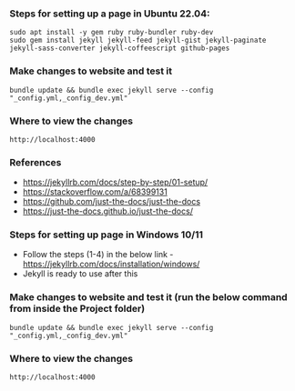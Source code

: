 ### Steps for setting up a page in Ubuntu 22.04:
```
sudo apt install -y gem ruby ruby-bundler ruby-dev
sudo gem install jekyll jekyll-feed jekyll-gist jekyll-paginate jekyll-sass-converter jekyll-coffeescript github-pages
```

### Make changes to website and test it
```
bundle update && bundle exec jekyll serve --config "_config.yml,_config_dev.yml"
```

### Where to view the changes
```
http://localhost:4000
```

### References
* https://jekyllrb.com/docs/step-by-step/01-setup/
* https://stackoverflow.com/a/68399131
* https://github.com/just-the-docs/just-the-docs
* https://just-the-docs.github.io/just-the-docs/


### Steps for setting up page in Windows 10/11

* Follow the steps (1-4) in the below link - https://jekyllrb.com/docs/installation/windows/
* Jekyll is ready to use after this


### Make changes to website and test it (run the below command from inside the Project folder)
```
bundle update && bundle exec jekyll serve --config "_config.yml,_config_dev.yml"
```

### Where to view the changes
```
http://localhost:4000
```